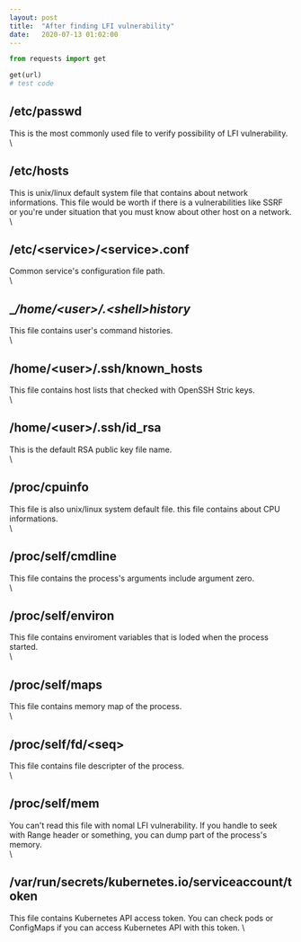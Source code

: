 ```yaml
---
layout: post
title:  "After finding LFI vulnerability"
date:   2020-07-13 01:02:00
---
```


~~~ python
from requests import get

get(url)
# test code
~~~

## __/etc/passwd__
This is the most commonly used file to verify possibility of LFI vulnerability.  
\\

## __/etc/hosts__
This is unix/linux default system file that contains about network informations. This file would be worth if there is a vulnerabilities like SSRF or you're under situation that you must know about other host on a network.  
\\

## __/etc/\<service\>/\<service\>.conf__
Common service's configuration file path.  
\\

## __/home/\<user\>/.\<shell\>_history__
This file contains user's command histories.  
\\

## __/home/\<user\>/.ssh/known_hosts__
This file contains host lists that checked with OpenSSH Stric keys.  
\\

## __/home/\<user\>/.ssh/id_rsa__
This is the default RSA public key file name.  
\\


## __/proc/cpuinfo__
This file is also unix/linux system default file. this file contains about CPU informations.  
\\


## __/proc/self/cmdline__
This file contains the process's arguments include argument zero.  
\\


## __/proc/self/environ__
This file contains enviroment variables that is loded when the process started.  
\\


## __/proc/self/maps__
This file contains memory map of the process.  
\\


## __/proc/self/fd/\<seq\>__
This file contains file descripter of the process.  
\\


## __/proc/self/mem__
You can't read this file with nomal LFI vulnerability. If you handle to seek with Range header or something, you can dump part of the process's memory.  
\\


## __/var/run/secrets/kubernetes.io/serviceaccount/token__
This file contains Kubernetes API access token. You can check pods or ConfigMaps if you can access Kubernetes API with this token.
\\

